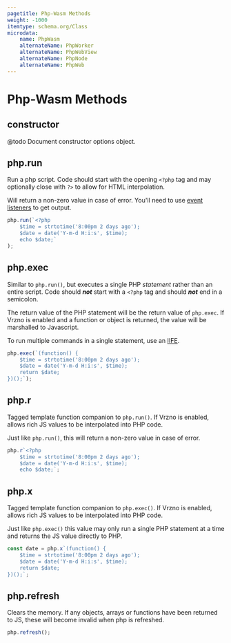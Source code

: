 ```yaml
---
pagetitle: Php-Wasm Methods
weight: -1000
itemtype: schema.org/Class
microdata:
    name: PhpWasm
    alternateName: PhpWorker
    alternateName: PhpWebView
    alternateName: PhpNode
    alternateName: PhpWeb
---
```

# Php-Wasm Methods

## constructor

<span class = "highlight">@todo</span> Document constructor options object.

## php.run

Run a php script. Code should start with the opening `<?php` tag and may optionally close with `?>` to allow for HTML interpolation.

Will return a non-zero value in case of error. You'll need to use [event listeners](http://localhost:8081/getting-started/php-in-js.html#running-php-taking-output) to get output.

```javascript
php.run(`<?php
    $time = strtotime('8:00pm 2 days ago');
    $date = date('Y-m-d H:i:s', $time);
    echo $date;`
);
```

## php.exec

Similar to `php.run()`, but executes a single PHP *statement* rather than an entire script. Code should ***not*** start with a `<?php` tag and should ***not*** end in a semicolon.

The return value of the PHP statement will be the return value of `php.exec`. If Vrzno is enabled and a function or object is returned, the value will be marshalled to Javascript.

To run multiple commands in a single statement, use an [IIFE](https://en.wikipedia.org/wiki/Immediately_invoked_function_expression).

```javascript
php.exec(`(function() {
    $time = strtotime('8:00pm 2 days ago');
    $date = date('Y-m-d H:i:s', $time);
    return $date;
})();`);
```

## php.r

Tagged template function companion to `php.run()`. If Vrzno is enabled, allows rich JS values to be interpolated into PHP code.

Just like `php.run()`, this will return a non-zero value in case of error.

```javascript
php.r`<?php
    $time = strtotime('8:00pm 2 days ago');
    $date = date('Y-m-d H:i:s', $time);
    echo $date;`;
```

## php.x

Tagged template function companion to `php.exec()`. If Vrzno is enabled, allows rich JS values to be interpolated into PHP code.

Just like `php.exec()` this value may only run a single PHP statement at a time and returns the JS value directly to PHP.

```javascript
const date = php.x`(function() {
    $time = strtotime('8:00pm 2 days ago');
    $date = date('Y-m-d H:i:s', $time);
    return $date;
})();`;
```

## php.refresh

Clears the memory. If any objects, arrays or functions have been returned to JS, these will become invalid when php is refreshed.

```javascript
php.refresh();
```

